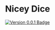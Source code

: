 # Nicey Dice
[![Version 0.0.1 Badge][version-badge]][changelog]

[changelog]: ./CHANGELOG.md
[version-badge]: https://img.shields.io/badge/version-0.0.1-blue.svg
